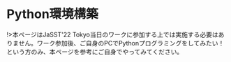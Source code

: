 # Python環境構築

!>本ページはJaSST'22 Tokyo当日のワークに参加する上では実施する必要はありません。ワーク参加後、ご自身のPCでPythonプログラミングをしてみたい！という方のみ、本ページを参考にご自身でやってみてください。

